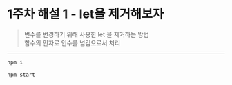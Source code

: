 # 1주차  해설 1 - let을 제거해보자

> 변수를 변경하기 위해 사용한 let 을 제거하는 방법  
> 함수의 인자로 인수를 넘김으로서 처리

---

```sh
npm i

npm start
```